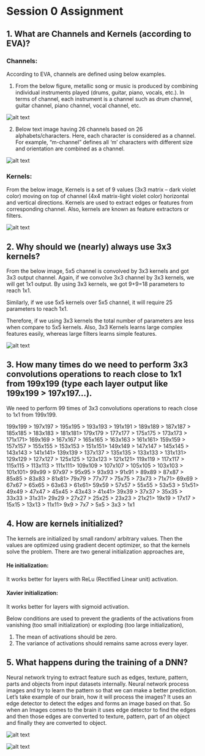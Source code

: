 # Session 0 Assignment

## 1. What are Channels and Kernels (according to EVA)?
### Channels:
According to EVA, channels are defined using below examples.
1. From the below figure, metallic song or music is produced by combining individual instruments played (drums, guitar, piano, vocals, etc.). In terms of channel, each instrument is a channel such as drum channel, guitar channel, piano channel, vocal channel, etc.

![alt text](https://github.com/Yuvaraj0001/EVA7_Assignments/blob/main/Session%200/Images/music%20channel.png)

2. Below text image having 26 channels based on 26 alphabets/characters. Here, each character is considered as a channel. For example, “m-channel” defines all ‘m’ characters with different size and orientation are combined as a channel.

![alt text](https://github.com/Yuvaraj0001/EVA7_Assignments/blob/main/Session%200/Images/textImage.png)

### Kernels:
From the below image, Kernels is a set of 9 values (3x3 matrix – dark violet color) moving on top of channel (4x4 matrix-light violet color) horizontal and vertical directions. Kernels are used to extract edges or features from corresponding channel. Also, kernels are known as feature extractors or filters.

![alt text](https://github.com/Yuvaraj0001/EVA7_Assignments/blob/main/Session%200/Images/4-2ConvolutionSmall.gif)


## 2. Why should we (nearly) always use 3x3 kernels?

From the below image, 5x5 channel is convolved by 3x3 kernels and got 3x3 output channel. Again, if we convolve 3x3 channel by 3x3 kernels, we will get 1x1 output. By using 3x3 kernels, we got 9+9=18 parameters to reach 1x1.

Similarly, if we use 5x5 kernels over 5x5 channel, it will require 25 parameters to reach 1x1. 

Therefore, if we using 3x3 kernels the total number of parameters are less when compare to 5x5 kernels. Also, 3x3 Kernels learns large complex features easily, whereas large filters learns simple features.

![alt text](https://github.com/Yuvaraj0001/EVA7_Assignments/blob/main/Session%200/Images/ReceptiveField.gif)


## 3.	How many times do we need to perform 3x3 convolutions operations to reach close to 1x1 from 199x199 (type each layer output like 199x199 > 197x197...).

We need to perform 99 times of 3x3 convolutions operations to reach close to 1x1 from 199x199.

199x199 > 197x197 > 195x195 > 193x193 > 191x191 >
189x189 > 187x187 > 185x185 > 183x183 > 181x181>
179x179 > 177x177 > 175x175 > 173x173 > 171x171>
169x169 > 167x167 > 165x165 > 163x163 > 161x161>
159x159 > 157x157 > 155x155 > 153x153 > 151x151>
149x149 > 147x147 > 145x145 > 143x143 > 141x141>
139x139 > 137x137 > 135x135 > 133x133 > 131x131>
129x129 > 127x127 > 125x125 > 123x123 > 121x121>
119x119 > 117x117 > 115x115 > 113x113 > 111x111>
109x109 > 107x107 > 105x105 > 103x103 > 101x101>
99x99 > 97x97 > 95x95 > 93x93 > 91x91 >
89x89 > 87x87 > 85x85 > 83x83 > 81x81>
79x79 > 77x77 > 75x75 > 73x73 > 71x71>
69x69 > 67x67 > 65x65 > 63x63 > 61x61>
59x59 > 57x57 > 55x55 > 53x53 > 51x51>
49x49 > 47x47 > 45x45 > 43x43 > 41x41>
39x39 > 37x37 > 35x35 > 33x33 > 31x31>
29x29 > 27x27 > 25x25 > 23x23 > 21x21>
19x19 > 17x17 > 15x15 > 13x13 > 11x11>
9x9 > 7x7 > 5x5 > 3x3 > 1x1


## 4.	How are kernels initialized? 

The kernels are initialized by small random/ arbitrary values. Then the values are optimized using gradient decent optimizer, so that the kernels solve the problem. There are two general initialization approaches are,

#### He initialization: 
It works better for layers with ReLu (Rectified Linear unit) activation.

#### Xavier initialization:  
It works better for layers with sigmoid activation.

Below conditions are used to prevent the gradients of the activations from vanishing (too small initialization) or exploding (too large initialization), 
1.	The mean of activations should be zero.
2.	The variance of activations should remains same across every layer.


## 5.	What happens during the training of a DNN?
Neural network trying to extract feature such as edges, texture, pattern, parts and objects from input datasets internally. 
Neural network process images and try to learn the pattern so that we can make a better prediction. Let’s take example of our brain, how it will process the images? It uses an edge detector to detect the edges and forms an image based on that. So when an Images comes to the brain it uses edge detector to find the edges and then those edges are converted to texture, pattern, part of an object and finally they are converted to object.

![alt text](https://github.com/Yuvaraj0001/EVA7_Assignments/blob/main/Session%200/Images/cortexprocessing.png) 

![alt text](https://github.com/Yuvaraj0001/EVA7_Assignments/blob/main/Session%200/Images/edgesand%20patterns.jpg)


